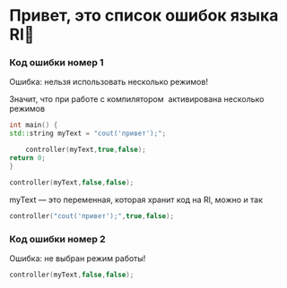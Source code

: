 # Привет, это список ошибок языка Rl🧩

### Код ошибки номер 1

Ошибка: нельзя использовать несколько режимов!

Значит, что при работе с компилятором  активирована несколько режимов 

```cpp
int main() {
std::string myText = "cout('привет');";

    controller(myText,true,false);
return 0;
}
```
```cpp
controller(myText,false,false);
```

myText — это переменная, которая хранит код на Rl, можно и так 

```cpp
controller("cout('привет');",true,false);
```


### Код ошибки номер 2
Ошибка: не выбран режим работы!

```cpp
controller(myText,false,false);
```
